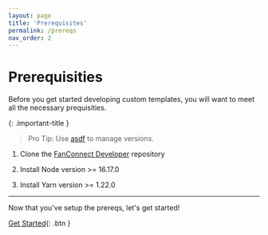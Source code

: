 ```yaml
---
layout: page
title: 'Prerequisites'
permalink: /prereqs
nav_order: 2
---
```


# Prerequisities

Before you get started developing custom templates, you will want to meet all the necessary prequisities.

{: .important-title }
> Pro Tip: Use [asdf](https://asdf-vm.com/) to manage versions.

1. Clone the [FanConnect Developer](https://github.com/FanConnect/developer) repository
   
2. Install Node version >= 16.17.0
   
3. Install Yarn version >= 1.22.0
   
---

Now that you've setup the prereqs, let's get started!

[Get Started](/get-started){: .btn }
